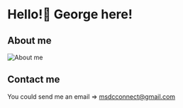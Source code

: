 # Hello!👋 George here!

## About me

<img align="centre" src="https://res.cloudinary.com/georgeben/image/upload/h_500/v1597313568/EHJBkoRXkAAGbSL.jpg" alt="About me">

## Contact me
You could send me an email => [msdcconnect@gmail.com](mailto:msdcconnect@gmail.com)
